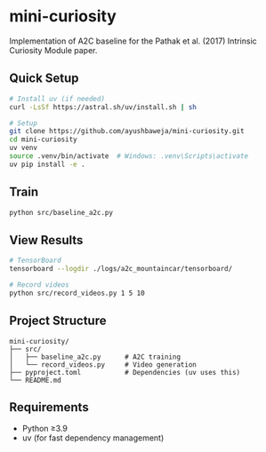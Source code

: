 # mini-curiosity

Implementation of A2C baseline for the Pathak et al. (2017) Intrinsic Curiosity Module paper.

## Quick Setup

```bash
# Install uv (if needed)
curl -LsSf https://astral.sh/uv/install.sh | sh

# Setup
git clone https://github.com/ayushbaweja/mini-curiosity.git
cd mini-curiosity
uv venv
source .venv/bin/activate  # Windows: .venv\Scripts\activate
uv pip install -e .
```

## Train

```bash
python src/baseline_a2c.py
```

## View Results

```bash
# TensorBoard
tensorboard --logdir ./logs/a2c_mountaincar/tensorboard/

# Record videos
python src/record_videos.py 1 5 10
```

## Project Structure

```
mini-curiosity/
├── src/
│   ├── baseline_a2c.py      # A2C training
│   └── record_videos.py     # Video generation
├── pyproject.toml           # Dependencies (uv uses this)
└── README.md
```

## Requirements

- Python ≥3.9
- uv (for fast dependency management)